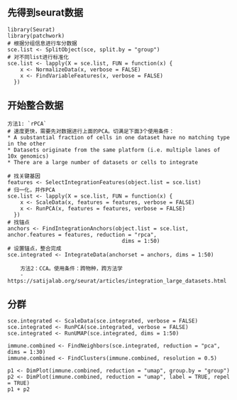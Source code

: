 
先得到seurat数据
----
```
library(Seurat)
library(patchwork)
# 根据分组信息进行车分数据
sce.list <- SplitObject(sce, split.by = "group")
# 对不同list进行标准化
sce.list <- lapply(X = sce.list, FUN = function(x) {
    x <- NormalizeData(x, verbose = FALSE)
    x <- FindVariableFeatures(x, verbose = FALSE)
  })
```
开始整合数据
---
    方法1: `rPCA`
    # 速度更快，需要先对数据进行上面的PCA。切满足下面3个使用条件：
    * A substantial fraction of cells in one dataset have no matching type in the other 
    * Datasets originate from the same platform (i.e. multiple lanes of 10x genomics) 
    * There are a large number of datasets or cells to integrate 
```
# 找关键基因
features <- SelectIntegrationFeatures(object.list = sce.list)
# 归一化，并作PCA
sce.list <- lapply(X = sce.list, FUN = function(x) {
    x <- ScaleData(x, features = features, verbose = FALSE)
    x <- RunPCA(x, features = features, verbose = FALSE)
  })
# 找锚点
anchors <- FindIntegrationAnchors(object.list = sce.list, anchor.features = features, reduction = "rpca",
                                    dims = 1:50)  
# 设置锚点，整合完成                                    
sce.integrated <- IntegrateData(anchorset = anchors, dims = 1:50)
```
        方法2：CCA。使用条件：跨物种，跨方法学 
        - https://satijalab.org/seurat/articles/integration_large_datasets.html
        
       
分群
---
```
sce.integrated <- ScaleData(sce.integrated, verbose = FALSE)
sce.integrated <- RunPCA(sce.integrated, verbose = FALSE)
sce.integrated <- RunUMAP(sce.integrated, dims = 1:50)

immune.combined <- FindNeighbors(sce.integrated, reduction = "pca", dims = 1:30)
immune.combined <- FindClusters(immune.combined, resolution = 0.5)

p1 <- DimPlot(immune.combined, reduction = "umap", group.by = "group")
p2 <- DimPlot(immune.combined, reduction = "umap", label = TRUE, repel = TRUE)
p1 + p2
```









